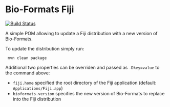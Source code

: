 Bio-Formats Fiji
================

[![Build Status](https://travis-ci.org/ome/bio-formats-fiji.svg)](https://travis-ci.org/ome/bio-formats-fiji)

A simple POM allowing to update a Fiji distribution with a new version of
Bio-Formats.

To update the distribution simply run:

     mvn clean package

Additional two properties can be overriden and passed as `-Dkey=value` to
the command above:

- `fiji.home` specified the root directory of the Fiji application (default: `Applications/Fiji.app`)
- `bioformats.version` specifies the new version of Bio-Formats to replace into the Fiji distribution
